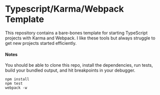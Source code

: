 # Typescript/Karma/Webpack Template
This repository contains a bare-bones template for starting TypeScript projects with Karma and Webpack. I like these tools but always struggle to get new projects started efficiently.

#### Notes
You should be able to clone this repo, install the dependencies, run tests, build your bundled output, and hit breakpoints in your debugger.

```
npm install
npm test
webpack -w
```
